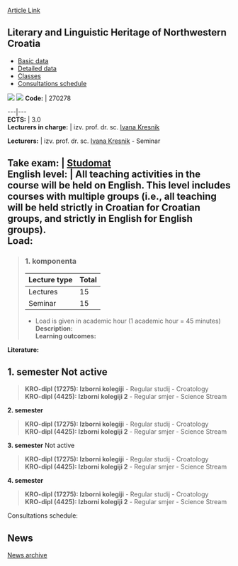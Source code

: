 [Article Link](https://www.fhs.hr/en/course/lalhonc)

## Literary and Linguistic Heritage of Northwestern Croatia
  * [Basic data](https://www.fhs.hr/en/course/lalhonc#v1id-523794_131973_1_0 "Basic data")
  * [Detailed data](https://www.fhs.hr/en/course/lalhonc#v1id-523794_131973_1_1 "Detailed data")
  * [Classes](https://www.fhs.hr/en/course/lalhonc#v1id-523794_131973_1_2 "Classes")
  * [Consultations schedule](https://www.fhs.hr/en/course/lalhonc#v1id-523794_131973_1_3 "Consultations schedule")


[![](https://www.fhs.hr/img/flags/gif/hr.gif)](https://www.fhs.hr/predmet/knsh) [![](https://www.fhs.hr/img/flags/gif/gb.gif)](https://www.fhs.hr/en/course/lalhonc)
**Code:** |  270278  
  
---|---  
**ECTS:** |  3.0   
**Lecturers in charge:** |  izv. prof. dr. sc. [Ivana Kresnik](https://www.fhs.hr/staff/ivana.kresnik)   
  
**Lecturers:** |  izv. prof. dr. sc. [Ivana Kresnik](https://www.fhs.hr/djelatnik/ivana.kresnik) - Seminar  
  
**Take exam:** |  [Studomat](http://www.isvu.hr/studomat)  
**English level:** |  All teaching activities in the course will be held on English. This level includes courses with multiple groups (i.e., all teaching will be held strictly in Croatian for Croatian groups, and strictly in English for English groups).   
**Load:**  
---  
> ### 1. komponenta
> | Lecture type | Total  
> ---|---  
> Lectures | 15  
> Seminar | 15  
> * Load is given in academic hour (1 academic hour = 45 minutes)   
**Description:**  
> **Learning outcomes:**  

  
**Literature:**  

  
**1. semester** Not active  
---  
> **KRO-dipl (17275): Izborni kolegiji** - Regular studij - Croatology  
>  **KRO-dipl (4425): Izborni kolegiji 2** - Regular smjer - Science Stream  
>   
  
**2. semester**  
> **KRO-dipl (17275): Izborni kolegiji** - Regular studij - Croatology  
>  **KRO-dipl (4425): Izborni kolegiji 2** - Regular smjer - Science Stream  
>   
  
**3. semester** Not active  
> **KRO-dipl (17275): Izborni kolegiji** - Regular studij - Croatology  
>  **KRO-dipl (4425): Izborni kolegiji 2** - Regular smjer - Science Stream  
>   
  
**4. semester**  
> **KRO-dipl (17275): Izborni kolegiji** - Regular studij - Croatology  
>  **KRO-dipl (4425): Izborni kolegiji 2** - Regular smjer - Science Stream  
>   
Consultations schedule: 


## News
[News archive](https://www.fhs.hr/en/course/lalhonc?@=21nj7#news_125162 "News archive")
